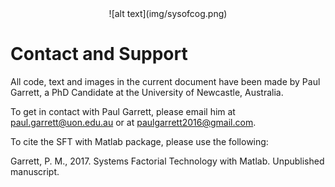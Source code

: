 <center> ![alt text](img/sysofcog.png) </center>

# Contact and Support

All code, text and images in the current document
have been made by Paul Garrett, a PhD Candidate
at the University of Newcastle, Australia.

To get in contact with Paul Garrett,
please email him at paul.garrett@uon.edu.au or at
paulgarrett2016@gmail.com.

To cite the SFT with Matlab package, please use the following:

Garrett, P. M., 2017. Systems Factorial Technology with Matlab. Unpublished manuscript.